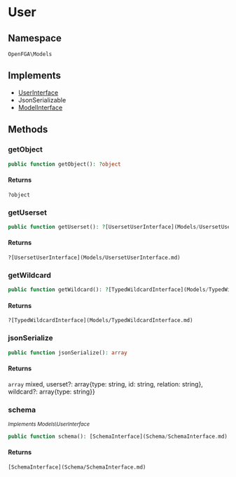 # User


## Namespace
`OpenFGA\Models`

## Implements
* [UserInterface](Models/UserInterface.md)
* JsonSerializable
* [ModelInterface](Models/ModelInterface.md)

## Methods
### getObject


```php
public function getObject(): ?object
```



#### Returns
`?object` 

### getUserset


```php
public function getUserset(): ?[UsersetUserInterface](Models/UsersetUserInterface.md)
```



#### Returns
`?[UsersetUserInterface](Models/UsersetUserInterface.md)` 

### getWildcard


```php
public function getWildcard(): ?[TypedWildcardInterface](Models/TypedWildcardInterface.md)
```



#### Returns
`?[TypedWildcardInterface](Models/TypedWildcardInterface.md)` 

### jsonSerialize


```php
public function jsonSerialize(): array
```



#### Returns
`array` mixed, userset?: array{type: string, id: string, relation: string}, wildcard?: array{type: string}}

### schema

*<small>Implements Models\UserInterface</small>*  

```php
public function schema(): [SchemaInterface](Schema/SchemaInterface.md)
```



#### Returns
`[SchemaInterface](Schema/SchemaInterface.md)` 


